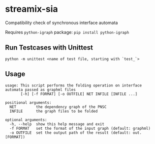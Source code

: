 # streamix-sia
Compatibility check of synchronous interface automata

Requires `python-igraph` package: `pip install python-igraph`

## Run Testcases with Unittest

    python -m unittest <name of test file, starting with `test_`>

## Usage

    usage: This script performs the folding operation on interface automata passed as graphml files
           [-h] [-f FORMAT] [-o OUTFILE] NET INFILE [INFILE ...]

    positional arguments:
      NET         the dependency graph of the PNSC
      INFILE      the graph files to be folded

    optional arguments:
      -h, --help  show this help message and exit
      -f FORMAT   set the format of the input graph (default: graphml)
      -o OUTFILE  set the output path of the result (default: out.[FORMAT])

